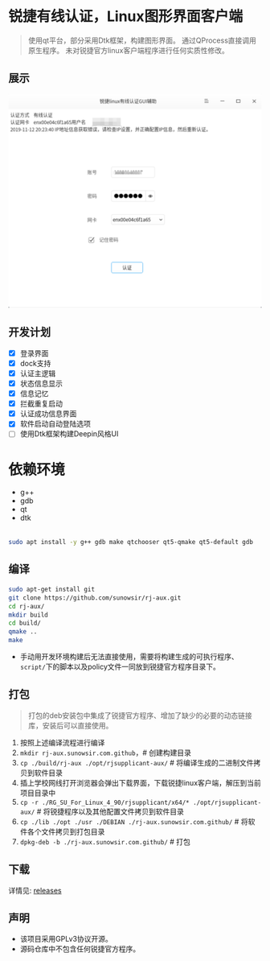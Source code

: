 # 锐捷有线认证，Linux图形界面客户端

> 使用qt平台，部分采用Dtk框架，构建图形界面。
> 通过QProcess直接调用原生程序。
> 未对锐捷官方linux客户端程序进行任何实质性修改。


## 展示
![showPic](./showPic.png)


## 开发计划 

- [x] 登录界面
- [x] dock支持
- [x] 认证主逻辑
- [x] 状态信息显示
- [x] 信息记忆
- [x] 拦截重复启动
- [x] 认证成功信息界面
- [x] 软件启动自动登陆选项
- [ ] 使用Dtk框架构建Deepin风格UI

# 依赖环境

* g++
* gdb
* qt
* dtk

```bash

sudo apt install -y g++ gdb make qtchooser qt5-qmake qt5-default gdb

```


## 编译

```bash
sudo apt-get install git
git clone https://github.com/sunowsir/rj-aux.git
cd rj-aux/
mkdir build
cd build/
qmake ..
make 
```

*  手动用开发环境构建后无法直接使用，需要将构建生成的可执行程序、`script/`下的脚本以及policy文件一同放到锐捷官方程序目录下。

## 打包
> 打包的deb安装包中集成了锐捷官方程序、增加了缺少的必要的动态链接库，安装后可以直接使用。
 1. 按照上述编译流程进行编译
 2. `mkdir rj-aux.sunowsir.com.github`，# 创建构建目录
 3. `cp ./build/rj-aux ./opt/rjsupplicant-aux/` # 将编译生成的二进制文件拷贝到软件目录
 4. 插上学校网线打开浏览器会弹出下载界面，下载锐捷linux客户端，解压到当前项目目录中
 5. `cp -r ./RG_SU_For_Linux_4_90/rjsupplicant/x64/* ./opt/rjsupplicant-aux/` # 将锐捷程序以及其他配置文件拷贝到软件目录
 6. `cp ./lib ./opt ./usr ./DEBIAN ./rj-aux.sunowsir.com.github/` # 将软件各个文件拷贝到打包目录
 7. `dpkg-deb -b ./rj-aux.sunowsir.com.github/` # 打包



## 下载

详情见: [releases](https://github.com/sunowsir/rj-aux/releases)

## 声明

*  该项目采用GPLv3协议开源。
*  源码仓库中不包含任何锐捷官方程序。


